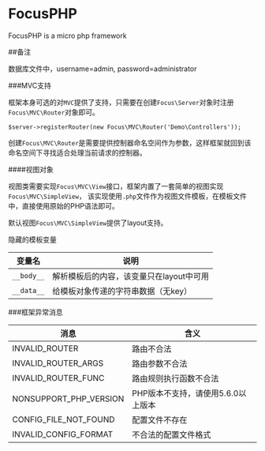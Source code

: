 # FocusPHP
FocusPHP is a micro php framework

##备注

数据库文件中，username=admin, password=administrator


###MVC支持

框架本身可选的对`MVC`提供了支持，只需要在创建`Focus\Server`对象时注册`Focus\MVC\Router`对象即可。

    $server->registerRouter(new Focus\MVC\Router('Demo\Controllers'));

创建`Focus\MVC\Router`是需要提供控制器命名空间作为参数，这样框架就回到该命名空间下寻找适合处理当前请求的控制器。

####视图对象

视图类需要实现`Focus\MVC\View`接口，框架内置了一套简单的视图实现`Focus\MVC\SimpleView`，
该实现使用`.php`文件作为视图文件模板，在模板文件中，直接使用原始的PHP语法即可。

默认视图`Focus\MVC\SimpleView`提供了layout支持。

隐藏的模板变量

| 变量名            | 说明
|------------------|---------
| `__body__`       | 解析模板后的内容，该变量只在layout中可用
| `__data__`       | 给模板对象传递的字符串数据（无key）


###框架异常消息

| 消息                       | 含义
|---------------------------|----------
| INVALID_ROUTER            | 路由不合法
| INVALID_ROUTER_ARGS       | 路由参数不合法
| INVALID_ROUTER_FUNC       | 路由规则执行函数不合法
| NONSUPPORT_PHP_VERSION    | PHP版本不支持，请使用5.6.0以上版本
| CONFIG_FILE_NOT_FOUND     | 配置文件不存在
| INVALID_CONFIG_FORMAT     | 不合法的配置文件格式